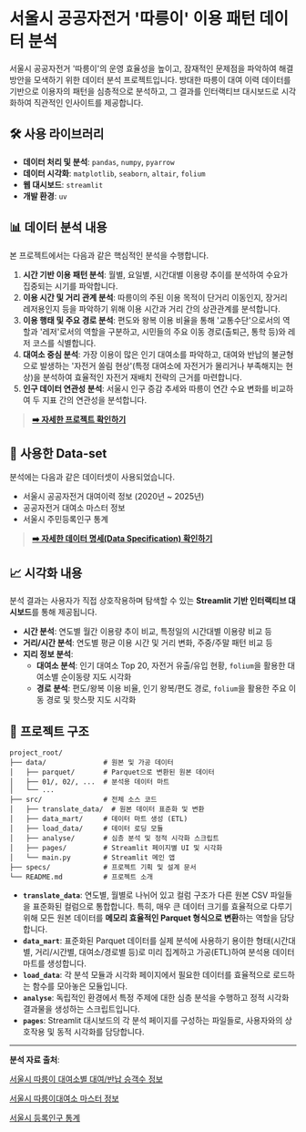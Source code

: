 # 서울시 공공자전거 '따릉이' 이용 패턴 데이터 분석

서울시 공공자전거 '따릉이'의 운영 효율성을 높이고, 잠재적인 문제점을 파악하여 해결 방안을 모색하기 위한 데이터 분석 프로젝트입니다. 방대한 따릉이 대여 이력 데이터를 기반으로 이용자의 패턴을 심층적으로 분석하고, 그 결과를 인터랙티브 대시보드로 시각화하여 직관적인 인사이트를 제공합니다.

## 🛠️ 사용 라이브러리

-   **데이터 처리 및 분석**: `pandas`, `numpy`, `pyarrow`
-   **데이터 시각화**: `matplotlib`, `seaborn`, `altair`, `folium`
-   **웹 대시보드**: `streamlit`
-   **개발 환경**: `uv`

## 📊 데이터 분석 내용

본 프로젝트에서는 다음과 같은 핵심적인 분석을 수행합니다.

1.  **시간 기반 이용 패턴 분석**: 월별, 요일별, 시간대별 이용량 추이를 분석하여 수요가 집중되는 시기를 파악합니다.
2.  **이용 시간 및 거리 관계 분석**: 따릉이의 주된 이용 목적이 단거리 이동인지, 장거리 레저용인지 등을 파악하기 위해 이용 시간과 거리 간의 상관관계를 분석합니다.
3.  **이용 행태 및 주요 경로 분석**: 편도와 왕복 이용 비율을 통해 '교통수단'으로서의 역할과 '레저'로서의 역할을 구분하고, 시민들의 주요 이동 경로(출퇴근, 통학 등)와 레저 코스를 식별합니다.
4.  **대여소 중심 분석**: 가장 이용이 많은 인기 대여소를 파악하고, 대여와 반납의 불균형으로 발생하는 '자전거 쏠림 현상'(특정 대여소에 자전거가 몰리거나 부족해지는 현상)을 분석하여 효율적인 자전거 재배치 전략의 근거를 마련합니다.
5.  **인구 데이터 연관성 분석**: 서울시 인구 증감 추세와 따릉이 연간 수요 변화를 비교하여 두 지표 간의 연관성을 분석합니다.

> **[➡️ 자세한 프로젝트 확인하기](./specs/spec.md)**

## 📝 사용한 Data-set

분석에는 다음과 같은 데이터셋이 사용되었습니다.

-   서울시 공공자전거 대여이력 정보 (2020년 ~ 2025년)
-   공공자전거 대여소 마스터 정보
-   서울시 주민등록인구 통계

> **[➡️ 자세한 데이터 명세(Data Specification) 확인하기](./specs/data-model.md)**

## 📈 시각화 내용

분석 결과는 사용자가 직접 상호작용하며 탐색할 수 있는 **Streamlit 기반 인터랙티브 대시보드**를 통해 제공됩니다.

-   **시간 분석**: 연도별 월간 이용량 추이 비교, 특정일의 시간대별 이용량 비교 등
-   **거리/시간 분석**: 연도별 평균 이용 시간 및 거리 변화, 주중/주말 패턴 비교 등
-   **지리 정보 분석**:
    -   **대여소 분석**: 인기 대여소 Top 20, 자전거 유출/유입 현황, `folium`을 활용한 대여소별 순이동량 지도 시각화
    -   **경로 분석**: 편도/왕복 이용 비율, 인기 왕복/편도 경로, `folium`을 활용한 주요 이동 경로 및 핫스팟 지도 시각화

## 📂 프로젝트 구조

```
project_root/
├── data/              # 원본 및 가공 데이터
│   ├── parquet/       # Parquet으로 변환된 원본 데이터
│   ├── 01/, 02/, ...  # 분석용 데이터 마트
│   └── ...
├── src/               # 전체 소스 코드
│   ├── translate_data/  # 원본 데이터 표준화 및 변환
│   ├── data_mart/     # 데이터 마트 생성 (ETL)
│   ├── load_data/     # 데이터 로딩 모듈
│   ├── analyse/       # 심층 분석 및 정적 시각화 스크립트
│   ├── pages/         # Streamlit 페이지별 UI 및 시각화
│   └── main.py        # Streamlit 메인 앱
├── specs/             # 프로젝트 기획 및 설계 문서
└── README.md          # 프로젝트 소개
```

-   **`translate_data`**: 연도별, 월별로 나뉘어 있고 컬럼 구조가 다른 원본 CSV 파일들을 표준화된 컬럼으로 통합합니다. 특히, 매우 큰 데이터 크기를 효율적으로 다루기 위해 모든 원본 데이터를 **메모리 효율적인 Parquet 형식으로 변환**하는 역할을 담당합니다.
-   **`data_mart`**: 표준화된 Parquet 데이터를 실제 분석에 사용하기 용이한 형태(시간대별, 거리/시간별, 대여소/경로별 등)로 미리 집계하고 가공(ETL)하여 분석용 데이터 마트를 생성합니다.
-   **`load_data`**: 각 분석 모듈과 시각화 페이지에서 필요한 데이터를 효율적으로 로드하는 함수를 모아놓은 모듈입니다.
-   **`analyse`**: 독립적인 환경에서 특정 주제에 대한 심층 분석을 수행하고 정적 시각화 결과물을 생성하는 스크립트입니다.
-   **`pages`**: Streamlit 대시보드의 각 분석 페이지를 구성하는 파일들로, 사용자와의 상호작용 및 동적 시각화를 담당합니다.

---
**분석 자료 출처**: 

[서울시 따릉이 대여소별 대여/반납 승객수 정보](https://data.seoul.go.kr/dataList/OA-21229/F/1/datasetView.do)

[서울시 따릉이대여소 마스터 정보](https://data.seoul.go.kr/dataList/OA-21235/S/1/datasetView.do)

[서울시 등록인구 통계](https://data.seoul.go.kr/dataList/419/S/2/datasetView.do)